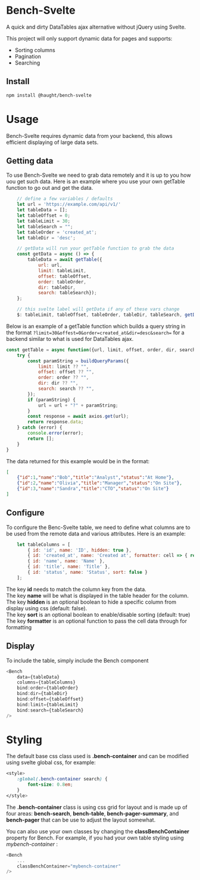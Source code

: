 # Bench-Svelte

A quick and dirty DataTables ajax alternative without jQuery using Svelte.

This project will only support dynamic data for pages and supports:
- Sorting columns
- Pagination
- Searching

## Install

```sh
npm install @haught/bench-svelte
```

# Usage

Bench-Svelte requires dynamic data from your backend, this allows efficient displaying of large data sets.

## Getting data
To use Bench-Svelte we need to grab data remotely and it is up to you how uou get such data. Here is an example where you use your own getTable function to go out and get the data.

```javascript
    // define a few variables / defaults
    let url = 'https://example.com/api/v1/'
    let tableData = [];
    let tableOffset = 0;
    let tableLimit = 30;
    let tableSearch = "";
    let tableOrder = 'created_at';
    let tableDir = 'desc';

    // getData will run your getTable function to grab the data
    const getData = async () => {
        tableData = await getTable({
            url: url,
            limit: tableLimit,
            offset: tableOffset,
            order: tableOrder,
            dir: tableDir,
            search: tableSearch});
    };

    // this svelte label will getData if any of these vars change
    $: tableLimit, tableOffset, tableOrder, tableDir, tableSearch, getData();

```

Below is an example of a getTable function which builds a query string in the format `?limit=30&offest=0&order=created_at&dir=desc&search=` for a backend similar to what is used for DataTables ajax.

```javascript
const getTable = async function({url, limit, offset, order, dir, search}) {
    try {
        const paramString = buildQueryParams({
            limit: limit ?? "",
            offset: offset ?? "",
            order: order ?? "",
            dir: dir ?? "",
            search: search ?? "",
        });
        if (paramString) {
            url = url + "?" + paramString;
        }
        const response = await axios.get(url);
        return response.data;
    } catch (error) {
        console.error(error);
        return [];
    }
}
```
The data returned for this example would be in the format:
```json
[
    {"id":1,"name":"Bob","title":"Analyst","status":"At Home"},
    {"id":2,"name":"Olivia","title":"Manager","status":"On Site"},
    {"id":3,"name":"Sandra","title":"CTO","status":"On Site"}
]
```

## Configure
To configure the Benc-Svelte table, we need to define what columns are to be used from the remote data and various attributes. Here is an example:

```javascript
    let tableColumns = [
        { id: 'id', name: 'ID', hidden: true },
        { id: 'created_at', name: 'Created at', formatter: cell => { return moment(cell).format('MMM Do, H:mm') }},
        { id: 'name', name: 'Name' },
        { id: 'title', name: 'Title' },
        { id: 'status', name: 'Status', sort: false }
    ];
```

The key **id** needs to match the column key from the data. <br>
The key **name** will be what is displayed in the table header for the column. <br>
The key **hidden** is an optional boolean to hide a specific column from display using css (default: false). <br>
The key **sort** is an optional boolean to enable/disable sorting (default: true) <br>
The key **formatter** is an optional function to pass the cell data through for formatting

## Display
To include the table, simply include the Bench component
```javascript
<Bench
    data={tableData}
    columns={tableColumns}
    bind:order={tableOrder}
    bind:dir={tableDir}
    bind:offset={tableOffset}
    bind:limit={tableLimit}
    bind:search={tableSearch}
/>
```

# Styling

The default base css class used is **.bench-container** and can be modified using svelte global css, for example:
```css
<style>
    :global(.bench-container search) {
        font-size: 0.8em;
    }
</style>
```

The **.bench-container** class is using css grid for layout and is made up of four areas: **bench-search**, **bench-table**,  **bench-pager-summary**, and **bench-pager** that can be use to adjust the layout somewhat.

You can also use your own classes by changing the **classBenchContainer** property for Bench. For example, if you had your own table styling using *mybench-container* :
```javascript
<Bench
    ...
    classBenchContainer="mybench-container"
/>
```
